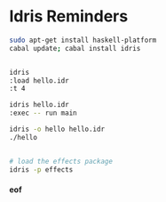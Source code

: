 # Idris Reminders

```bash
sudo apt-get install haskell-platform
cabal update; cabal install idris


idris
:load hello.idr
:t 4

idris hello.idr
:exec -- run main

idris -o hello hello.idr
./hello


# load the effects package
idris -p effects


```

#### eof

